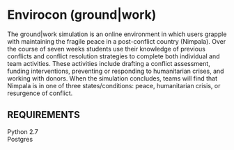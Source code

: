 Envirocon (ground|work)
==========

The ground|work simulation is an online environment in which users grapple with maintaining the fragile peace in a post-conflict country (Nimpala). Over the course of seven weeks students use their knowledge of previous conflicts and conflict resolution strategies to complete both individual and team activities. These activities include drafting a conflict assessment, funding interventions, preventing or responding to humanitarian crises, and working with donors. When the simulation concludes, teams will find that Nimpala is in one of three states/conditions: peace, humanitarian crisis, or resurgence of conflict.


REQUIREMENTS
------------
Python 2.7  
Postgres  

